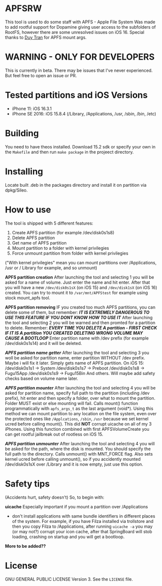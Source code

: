 # APFSRW
This tool is used to do some staff with APFS - Apple File System
Was made to add rootful support for Dopamine giving user access to the subfolders of RootFS, however there are some unresolved issues on iOS 16.
Special thanks to [Duy Tran](https://github.com/khanhduytran0) for APFS mount args.

# WARNING - ONLY FOR DEVELOPERS
This is currently in beta. There may be issues that I've never experienced. But feel free to open an issue or PR.

# Tested partitions and iOS Versions
- iPhone 11: iOS 16.3.1
- iPhone SE 2016: iOS 15.8.4 (/Library, /Applications, /usr, /sbin, /bin, /etc)

# Building
You need to have theos installed.
Download 15.2 sdk or specify your own in the ```Makefile``` and then run ```make package``` in the projeect directory.

# Installing
Locate built .deb in the packages directory and install it on partition via dpkg/Sileo.

# How to use
The tool is shipped with 5 different features:
1. Create APFS partition (for example /dev/disk0s1s8)
2. Delete APFS partition
3. Get name of APFS partition
4. Mount partition to a folder with kernel privilegies
5. Force unmount partition from folder with kernel privilegies

("With kernel privilegies" mean you can mount partitions over /Applications, /usr or /
Library for example, and so unmount)

**APFS partition creation**
After launching the tool and selecting 1 you will be asked for a name of volume. Just enter the name and hit enter. After that you will have a new `/dev/disk0s1sX` (on iOS 15) and `/dev/disk1sX` (on iOS 16) created. You can try to mount it to `/var/mnt/APFStest` for example using stock mount_apfs tool.

**APFS partition removing**
IF you created too much APFS partitions, you can delete some of them, but remember:
***IT IS EXTREMELY DANGEROUS TO USE THIS FEATURE IF YOU DONT KNOW HOW TO USE IT***
After launching the tool and selecting 2 you will be warned and then promted for a partition to delete. 
Remember:
***EVERY TIME YOU DELETE A partition - FIRST CHECK IF IT IS A partition YOU CREATED***
***DELETING WRONG VOLUME MAY CAUSE A BOOTLOOP***
Enter partition name with /dev prefix (for example /dev/disk0s1s14) and it will be deleted.

***APFS partition name getter***
After launching the tool and selecting 3 you woll be asked for partition name, enter partition WITHOUT /dev prefix. Maybe i will fix it later.
Simply gets name of APFS partition. 
On iOS 15: /dev/disk0s1s1 -> System
		   /dev/disk0s1s7 -> Preboot
		   /dev/disk0s1s8 -> Fugu15App
		   /dev/disk0s1s9 -> Fugu15Bin
And others. Will maybe add safety checks based on volume name later.

***APFS partition mounter***
After launching the tool and selecting 4 you will be asked for partition name, specify full path to the partition (including /dev prefix), hit enter and then specify a folder, over what to mount the partition. Folder MUST exist or else mounting will fail. 
Calls mount() function programmatically with `apfs_args_t` as the last argument (void*).
Using this method we can mount partition to any location on the file system, even over the protected ones like `/Applcations`, `/sbin`, `/usr` because we set kernel ucred before calling mount(). This did **NOT** corrupt uicache on all of my 3 iPhones.
Using this function combined with first APFSVolumeCreate you can get rootful jailbreak out of rootless on iOS 15. 

***APFS partition unmounter***
After launching the tool and selecting 4 you will be asked for the path, where the disk is mounted. You should specify the full path to the directory. 
Calls unmount() with MNT_FORCE flag. Also sets kernel ucred before calling unmount(), so if you accidently mounted /dev/disk0s1sX over /Library and it is now empty, just use this option.

# Safety tips
(Accidents hurt, safety doesn't)
So, to begin with:

**uicache**
Especially important if you mount a partition over /Applications
- don't install applications with same bundle identifiers in different places of the system. For example, if you have Filza installed via trollstore and then you copy Filza to /Applications, after running `uicache -a` you may (or may not?) corrupt your icon cache, after that SpringBoard will stob loading, crashing on startup and you will get a bootloop.

**More to be added??**

# License
GNU GENERAL PUBLIC LICENSE Version 3. See the ```LICENSE``` file.